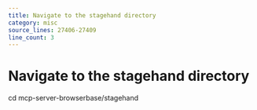```yaml
---
title: Navigate to the stagehand directory
category: misc
source_lines: 27406-27409
line_count: 3
---
```


# Navigate to the stagehand directory
cd mcp-server-browserbase/stagehand

